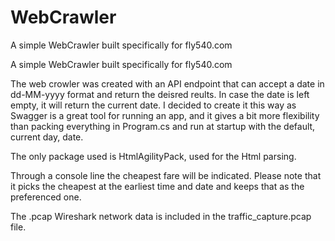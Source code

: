 # WebCrawler
A simple WebCrawler built specifically for fly540.com

A simple WebCrawler built specifically for fly540.com

The web crowler was created with an API endpoint that can accept a date in dd-MM-yyyy format and return the deisred reults. In case the date is left empty, it will return the current date. I decided to create it this way as Swagger is a great tool for running an app, and it gives a bit more flexibility than packing everything in Program.cs and run at startup with the default, current day, date.

The only package used is HtmlAgilityPack, used for the Html parsing.

Through a console line the cheapest fare will be indicated. Please note that it picks the cheapest at the earliest time and date and keeps that as the preferenced one.

The .pcap Wireshark network data is included in the traffic_capture.pcap file.
